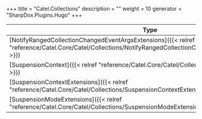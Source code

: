 

+++
title = "Catel.Collections" 
description = ""
weight = 10
generator = "SharpDox.Plugins.Hugo"
+++

Type|Description
---|---
[NotifyRangedCollectionChangedEventArgsExtensions]({{&lt; relref "reference/Catel.Core/Catel/Collections/NotifyRangedCollectionChangedEventArgsExtensions.md" &gt;}})| 
[SuspensionContext]({{&lt; relref "reference/Catel.Core/Catel/Collections/SuspensionContext.md" &gt;}})| 
[SuspensionContextExtensions]({{&lt; relref "reference/Catel.Core/Catel/Collections/SuspensionContextExtensions.md" &gt;}})| 
[SuspensionModeExtensions]({{&lt; relref "reference/Catel.Core/Catel/Collections/SuspensionModeExtensions.md" &gt;}})| 

